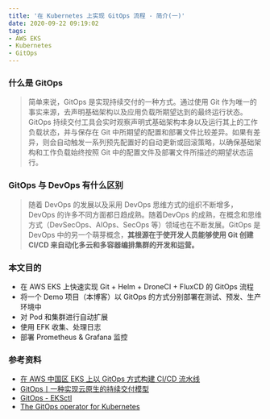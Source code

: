 ```yaml
---
title: '在 Kubernetes 上实现 GitOps 流程 - 简介(一)'
date: 2020-09-22 09:19:02
tags:
- AWS EKS
- Kubernetes
- GitOps
---
```


### 什么是 GitOps

> 简单来说，GitOps 是实现持续交付的一种方式。通过使用 Git 作为唯一的事实来源，去声明基础架构以及应用负载所期望达到的最终运行状态。GitOps 持续交付工具会实时观察声明式基础架构本身以及运行其上的工作负载状态，并与保存在 Git 中所期望的配置和部署文件比较差异。如果有差异，则会自动触发一系列预先配置好的自动更新或回滚策略，以确保基础架构和工作负载始终按照 Git 中的配置文件及部署文件所描述的期望状态运行。
<!-- more -->

### GitOps 与 DevOps 有什么区别

> 随着 DevOps 的发展以及采用 DevOps 思维方式的组织不断增多，DevOps 的许多不同方面都日趋成熟。随着DevOps 的成熟，在概念和思维方式（DevSecOps、AIOps、SecOps 等）领域也在不断发展。GitOps 是DevOps 中的另一个萌芽概念，**其根源在于使开发人员能够使用 Git 创建 CI/CD 来自动化多云和多容器编排集群的开发和运营。**

### 本文目的

- 在 AWS EKS 上快速实现 Git + Helm + DroneCI + FluxCD 的 GitOps 流程
- 将一个 Demo 项目（本博客）以 GitOps 的方式分别部署在测试、预发、生产环境中
- 对 Pod 和集群进行自动扩展
- 使用 EFK 收集、处理日志
- 部署 Prometheus & Grafana 监控

### 参考资料

- [在 AWS 中国区 EKS 上以 GitOps 方式构建 CI/CD 流水线](https://aws.amazon.com/cn/blogs/china/build-ci-cd-pipeline-in-gitops-on-aws-china-eks/)
- [GitOps丨一种实现云原生的持续交付模型](http://choerodon.io/zh/blog/gitops/)
- [GitOps - EKSctl](https://eksctl.io/usage/gitops/)
- [The GitOps operator for Kubernetes](https://fluxcd.io/)
